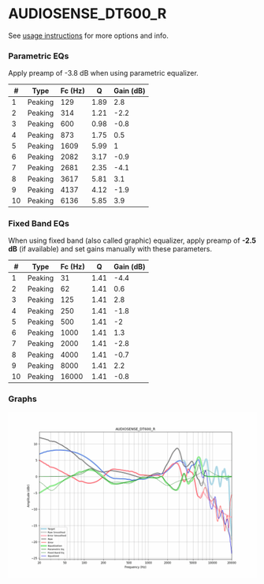 # AUDIOSENSE_DT600_R
See [usage instructions](https://github.com/jaakkopasanen/AutoEq#usage) for more options and info.

### Parametric EQs
Apply preamp of -3.8 dB when using parametric equalizer.

|   # | Type    |   Fc (Hz) |    Q |   Gain (dB) |
|-----|---------|-----------|------|-------------|
|   1 | Peaking |       129 | 1.89 |         2.8 |
|   2 | Peaking |       314 | 1.21 |        -2.2 |
|   3 | Peaking |       600 | 0.98 |        -0.8 |
|   4 | Peaking |       873 | 1.75 |         0.5 |
|   5 | Peaking |      1609 | 5.99 |         1   |
|   6 | Peaking |      2082 | 3.17 |        -0.9 |
|   7 | Peaking |      2681 | 2.35 |        -4.1 |
|   8 | Peaking |      3617 | 5.81 |         3.1 |
|   9 | Peaking |      4137 | 4.12 |        -1.9 |
|  10 | Peaking |      6136 | 5.85 |         3.9 |

### Fixed Band EQs
When using fixed band (also called graphic) equalizer, apply preamp of **-2.5 dB** (if available) and set gains manually with these parameters.

|   # | Type    |   Fc (Hz) |    Q |   Gain (dB) |
|-----|---------|-----------|------|-------------|
|   1 | Peaking |        31 | 1.41 |        -4.4 |
|   2 | Peaking |        62 | 1.41 |         0.6 |
|   3 | Peaking |       125 | 1.41 |         2.8 |
|   4 | Peaking |       250 | 1.41 |        -1.8 |
|   5 | Peaking |       500 | 1.41 |        -2   |
|   6 | Peaking |      1000 | 1.41 |         1.3 |
|   7 | Peaking |      2000 | 1.41 |        -2.8 |
|   8 | Peaking |      4000 | 1.41 |        -0.7 |
|   9 | Peaking |      8000 | 1.41 |         2.2 |
|  10 | Peaking |     16000 | 1.41 |        -0.8 |

### Graphs
![](./AUDIOSENSE_DT600_R.png)
